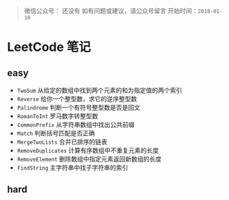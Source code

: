 >微信公众号： 还没有
如有问题或建议，请公众号留言
开始时间：`2018-01-10`


# LeetCode 笔记
## easy
- `TwoSum` 从给定的数组中找到两个元素的和为指定值的两个索引
- `Reverse` 给你一个整型数，求它的逆序整型数
- `Palindrome` 判断一个有符号整型数是否是回文
- `RomanToInt` 罗马数字转整型数
- `CommonPrefix` 从字符串数组中找出公共前缀
- `Match`  判断括号匹配是否正确
- `MergeTwoLists` 合并已排序的链表
- `RemoveDuplicates` 计算有序数组中不重复元素的长度
- `RemoveElement` 删除数组中指定元素返回新数组的长度
- `FindString` 主字符串中找子字符串的索引
## hard